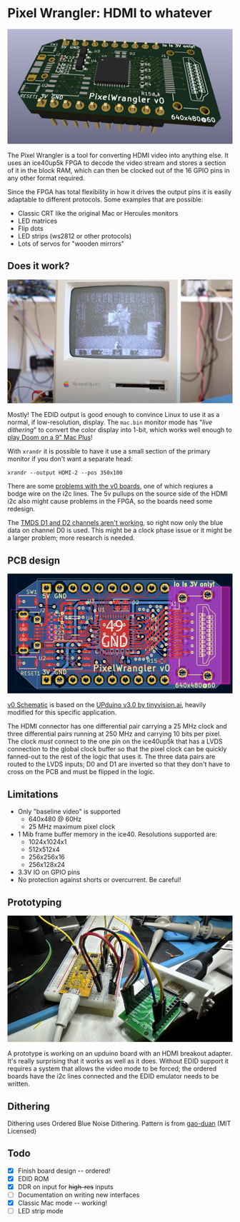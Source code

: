 # Pixel Wrangler: HDMI to whatever

![Rendering of the pre-production beta board](images/pcb-3d.png)

The Pixel Wrangler is a tool for converting HDMI video into anything else.
It uses an ice40up5k FPGA to decode the video stream and stores a section
of it in the block RAM, which can then be clocked out of the 16 GPIO pins
in any other format required.

Since the FPGA has total flexibility in how it drives the output pins
it is easily adaptable to different protocols.  Some examples that are possible:

* Classic CRT like the original Mac or Hercules monitors
* LED matrices
* Flip dots
* LED strips (ws2812 or other protocols)
* Lots of servos for "wooden mirrors"

## Does it work?

![Mac Plus "running" Doom](images/macplus-doom.jpg)

Mostly! The EDID output is good enough to convince Linux to use it as
a normal, if low-resolution, display.  The `mac.bin` monitor mode has
"*live dithering*" to convert the color display into 1-bit, which
works well enough to [play Doom on a 9" Mac Plus](https://www.youtube.com/watch?v=UI3e4YboR_g)!

With `xrandr` it is possible to
have it use a small section of the primary monitor if you don't want a
separate head:

```
xrandr --output HDMI-2 --pos 350x100
```

There are some [problems with the v0 boards](https://github.com/osresearch/pixel-wrangler/issues/22),
one of which reqiures a bodge wire on the i2c lines.  The 5v pullups on
the source side of the HDMI i2c also might cause problems in the FPGA,
so the boards need some redesign.

The [TMDS D1 and D2 channels aren't working](https://github.com/osresearch/pixel-wrangler/issues/23),
so right now only the blue data on channel D0 is used.
This might be a clock phase issue or it might be a larger problem;
more research is needed.


## PCB design

![Early PCB layout with air wires](images/pcb.png)

[v0 Schematic](pcb/wrangler_v0.pdf) is based on the [UPduino v3.0 by tinyvision.ai](https://www.tindie.com/products/tinyvision_ai/upduino-v31-low-cost-lattice-ice40-fpga-board/),
heavily modified for this specific application.

The HDMI connector has one differential pair carrying a 25 MHz clock and three differential
pairs running at 250 MHz and carrying 10 bits per pixel.  The clock *must* connect
to the one pin on the ice40up5k that has a LVDS connection to the global clock buffer
so that the pixel clock can be quickly fanned-out to the rest of the logic that uses it.
The three data pairs are routed to the LVDS inputs; D0 and D1 are inverted so that they
don't have to cross on the PCB and must be flipped in the logic.

## Limitations

* Only "baseline video" is supported
  * 640x480 @ 60Hz
  * 25 MHz maximum pixel clock
* 1 Mib frame buffer memory in the ice40. Resolutions supported are:
  * 1024x1024x1
  * 512x512x4
  * 256x256x16
  * 256x128x24
* 3.3V IO on GPIO pins
* No protection against shorts or overcurrent. Be careful!


## Prototyping

![Prototype on a breadboard](images/breadboard.jpg)

A prototype is working on an upduino board with an HDMI breakout adapter.
It's really surprising that it works as well as it does.  Without EDID
support it requires a system that allows the video mode to be forced;
the ordered boards have the i2c lines connected and the EDID emulator
needs to be written.

## Dithering

Dithering uses Ordered Blue Noise Dithering. Pattern is from [gao-duan](https://github.com/gao-duan/BlueNoise) (MIT Licensed)

## Todo

* [X] Finish board design -- ordered!
* [X] EDID ROM
* [X] DDR on input for ~~high-res~~ inputs
* [ ] Documentation on writing new interfaces
* [X] Classic Mac mode -- working!
* [ ] LED strip mode
